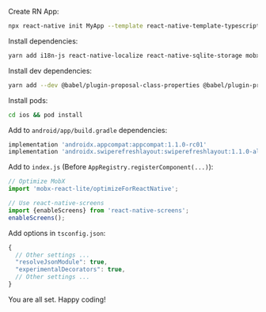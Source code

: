 Create RN App:

```bash
npx react-native init MyApp --template react-native-template-typescript
```

Install dependencies:

```bash
yarn add i18n-js react-native-localize react-native-sqlite-storage mobx mobx-react-lite react-native-svg react-navigation react-native-reanimated react-native-gesture-handler react-native-screens react-navigation-tabs
```

Install dev dependencies:
```bash
yarn add --dev @babel/plugin-proposal-class-properties @babel/plugin-proposal-decorators @types/react-native-sqlite-storage @types/i18n-js
```

Install pods:
```bash
cd ios && pod install
```

Add to `android/app/build.gradle` dependencies:
```gradle
implementation 'androidx.appcompat:appcompat:1.1.0-rc01'
implementation 'androidx.swiperefreshlayout:swiperefreshlayout:1.1.0-alpha02'
```

Add to `index.js` (Before `AppRegistry.registerComponent(...)`):
```javascript
// Optimize MobX
import 'mobx-react-lite/optimizeForReactNative';

// Use react-native-screens
import {enableScreens} from 'react-native-screens';
enableScreens();
```

Add options in `tsconfig.json`:
```javascript
{
  // Other settings ...
  "resolveJsonModule": true,
  "experimentalDecorators": true,
  // Other settings ...
}
```

You are all set. Happy coding!
